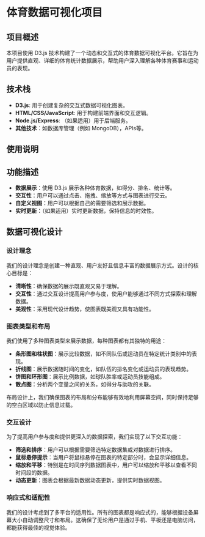 # 体育数据可视化项目

## 项目概述

本项目使用 D3.js 技术构建了一个动态和交互式的体育数据可视化平台。它旨在为用户提供直观、详细的体育统计数据展示，帮助用户深入理解各种体育赛事和运动员的表现。

## 技术栈

- **D3.js**: 用于创建复杂的交互式数据可视化图表。
- **HTML/CSS/JavaScript**: 用于构建前端界面和交互逻辑。
- **Node.js/Express**: （如果适用）用于后端服务。
- **其他技术**：如数据库管理（例如 MongoDB），APIs等。


## 使用说明



## 功能描述

- **数据展示**：使用 D3.js 展示各种体育数据，如得分、排名、统计等。
- **交互性**：用户可以通过点击、拖拽、缩放等方式与图表进行交云。
- **自定义视图**：用户可以根据自己的需要筛选和展示数据。
- **实时更新**：（如果适用）实时更新数据，保持信息的时效性。

## 数据可视化设计

### 设计理念

我们的设计理念是创建一种直观、用户友好且信息丰富的数据展示方式。设计的核心目标是：

- **清晰性**：确保数据的展示既直观又易于理解。
- **交互性**：通过交互设计提高用户参与度，使用户能够通过不同方式探索和理解数据。
- **美观性**：采用现代设计趋势，使图表既美观又具有功能性。

### 图表类型和布局

我们使用了多种图表类型来展示数据，每种图表都有其独特的用途：

- **条形图和柱状图**：展示比较数据，如不同队伍或运动员在特定统计类别中的表现。
- **折线图**：展示数据随时间的变化，如队伍的排名变化或运动员的表现趋势。
- **饼图和环形图**：展示比例数据，如球队胜率或运动员技能组成。
- **散点图**：分析两个变量之间的关系，如得分与助攻的关联。

布局设计上，我们确保图表的布局和分布能够有效地利用屏幕空间，同时保持足够的空白区域以防止信息过载。

### 交互设计

为了提高用户参与度和提供更深入的数据探索，我们实现了以下交互功能：

- **筛选和排序**：用户可以根据需要筛选特定数据集或对数据进行排序。
- **鼠标悬停提示**：当用户将鼠标悬停在图表的特定部分时，会显示详细信息。
- **缩放和平移**：特别是在时间序列数据图表中，用户可以缩放和平移以查看不同时间段的数据。
- **动态更新**：图表会根据最新数据动态更新，提供实时数据视图。

### 响应式和适配性

我们的设计考虑到了多平台的适用性。所有的图表都是响应式的，能够根据设备屏幕大小自动调整尺寸和布局。这确保了无论用户是通过手机、平板还是电脑访问，都能获得最佳的视觉体验。
